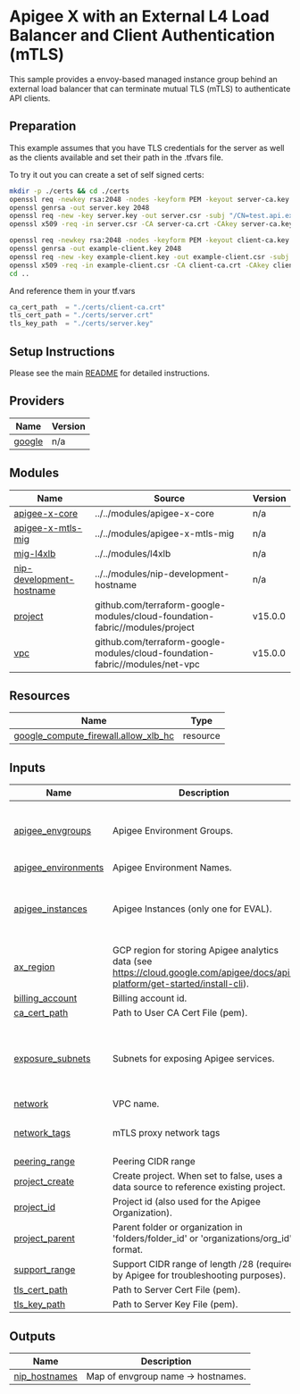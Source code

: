 # Apigee X with an External L4 Load Balancer and Client Authentication (mTLS)

This sample provides a envoy-based managed instance group behind an external
load balancer that can terminate mutual TLS (mTLS) to authenticate API clients.

## Preparation

This example assumes that you have TLS credentials for the server as well as
the clients available and set their path in the .tfvars file.

To try it out you can create a set of self signed certs:

```sh
mkdir -p ./certs && cd ./certs
openssl req -newkey rsa:2048 -nodes -keyform PEM -keyout server-ca.key -x509 -days 3650 -outform PEM -out server-ca.crt -subj "/CN=Test Server CA"
openssl genrsa -out server.key 2048
openssl req -new -key server.key -out server.csr -subj "/CN=test.api.example.com"
openssl x509 -req -in server.csr -CA server-ca.crt -CAkey server-ca.key -set_serial 100 -days 365 -outform PEM -out server.crt

openssl req -newkey rsa:2048 -nodes -keyform PEM -keyout client-ca.key -x509 -days 3650 -outform PEM -out client-ca.crt -subj "/CN=Test Client CA"
openssl genrsa -out example-client.key 2048
openssl req -new -key example-client.key -out example-client.csr -subj "/CN=Test Client"
openssl x509 -req -in example-client.csr -CA client-ca.crt -CAkey client-ca.key -set_serial 101 -days 365 -outform PEM -out example-client.crt
cd ..
```

And reference them in your tf.vars

```tf
ca_cert_path  = "./certs/client-ca.crt"
tls_cert_path = "./certs/server.crt"
tls_key_path  = "./certs/server.key"
```

## Setup Instructions

Please see the main [README](https://github.com/apigee/terraform-modules#deploying-end-to-end-samples)
for detailed instructions.

<!-- BEGIN_TF_DOCS -->
## Providers

| Name | Version |
|------|---------|
| <a name="provider_google"></a> [google](#provider\_google) | n/a |

## Modules

| Name | Source | Version |
|------|--------|---------|
| <a name="module_apigee-x-core"></a> [apigee-x-core](#module\_apigee-x-core) | ../../modules/apigee-x-core | n/a |
| <a name="module_apigee-x-mtls-mig"></a> [apigee-x-mtls-mig](#module\_apigee-x-mtls-mig) | ../../modules/apigee-x-mtls-mig | n/a |
| <a name="module_mig-l4xlb"></a> [mig-l4xlb](#module\_mig-l4xlb) | ../../modules/l4xlb | n/a |
| <a name="module_nip-development-hostname"></a> [nip-development-hostname](#module\_nip-development-hostname) | ../../modules/nip-development-hostname | n/a |
| <a name="module_project"></a> [project](#module\_project) | github.com/terraform-google-modules/cloud-foundation-fabric//modules/project | v15.0.0 |
| <a name="module_vpc"></a> [vpc](#module\_vpc) | github.com/terraform-google-modules/cloud-foundation-fabric//modules/net-vpc | v15.0.0 |

## Resources

| Name | Type |
|------|------|
| [google_compute_firewall.allow_xlb_hc](https://registry.terraform.io/providers/hashicorp/google/latest/docs/resources/compute_firewall) | resource |

## Inputs

| Name | Description | Type | Default | Required |
|------|-------------|------|---------|:--------:|
| <a name="input_apigee_envgroups"></a> [apigee\_envgroups](#input\_apigee\_envgroups) | Apigee Environment Groups. | <pre>map(object({<br>    environments = list(string)<br>    hostnames    = list(string)<br>  }))</pre> | `{}` | no |
| <a name="input_apigee_environments"></a> [apigee\_environments](#input\_apigee\_environments) | Apigee Environment Names. | `list(string)` | `[]` | no |
| <a name="input_apigee_instances"></a> [apigee\_instances](#input\_apigee\_instances) | Apigee Instances (only one for EVAL). | <pre>map(object({<br>    region       = string<br>    ip_range     = string<br>    environments = list(string)<br>  }))</pre> | `{}` | no |
| <a name="input_ax_region"></a> [ax\_region](#input\_ax\_region) | GCP region for storing Apigee analytics data (see https://cloud.google.com/apigee/docs/api-platform/get-started/install-cli). | `string` | n/a | yes |
| <a name="input_billing_account"></a> [billing\_account](#input\_billing\_account) | Billing account id. | `string` | `null` | no |
| <a name="input_ca_cert_path"></a> [ca\_cert\_path](#input\_ca\_cert\_path) | Path to User CA Cert File (pem). | `string` | n/a | yes |
| <a name="input_exposure_subnets"></a> [exposure\_subnets](#input\_exposure\_subnets) | Subnets for exposing Apigee services. | <pre>list(object({<br>    name               = string<br>    ip_cidr_range      = string<br>    region             = string<br>    secondary_ip_range = map(string)<br>  }))</pre> | `[]` | no |
| <a name="input_network"></a> [network](#input\_network) | VPC name. | `string` | n/a | yes |
| <a name="input_network_tags"></a> [network\_tags](#input\_network\_tags) | mTLS proxy network tags | `list(string)` | <pre>[<br>  "apigee-mtls-proxy"<br>]</pre> | no |
| <a name="input_peering_range"></a> [peering\_range](#input\_peering\_range) | Peering CIDR range | `string` | n/a | yes |
| <a name="input_project_create"></a> [project\_create](#input\_project\_create) | Create project. When set to false, uses a data source to reference existing project. | `bool` | `false` | no |
| <a name="input_project_id"></a> [project\_id](#input\_project\_id) | Project id (also used for the Apigee Organization). | `string` | n/a | yes |
| <a name="input_project_parent"></a> [project\_parent](#input\_project\_parent) | Parent folder or organization in 'folders/folder\_id' or 'organizations/org\_id' format. | `string` | `null` | no |
| <a name="input_support_range"></a> [support\_range](#input\_support\_range) | Support CIDR range of length /28 (required by Apigee for troubleshooting purposes). | `string` | n/a | yes |
| <a name="input_tls_cert_path"></a> [tls\_cert\_path](#input\_tls\_cert\_path) | Path to Server Cert File (pem). | `string` | n/a | yes |
| <a name="input_tls_key_path"></a> [tls\_key\_path](#input\_tls\_key\_path) | Path to Server Key File (pem). | `string` | n/a | yes |

## Outputs

| Name | Description |
|------|-------------|
| <a name="output_nip_hostnames"></a> [nip\_hostnames](#output\_nip\_hostnames) | Map of envgroup name -> hostnames. |
<!-- END_TF_DOCS -->